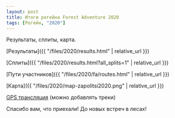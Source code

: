 ```yaml
---
layout: post
title: Итоги рогейна Forest Adventure 2020
tags: [Рогейн, "2020"]
---
```


Результаты, сплиты, карта.

[Результаты]({{ "/files/2020/results.html" | relative_url }})

[Сплиты]({{ "/files/2020/results.html?all_splits=1" | relative_url }})

[Пути участников]({{ "/files/2020/fa/routes.html" | relative_url }})

[Карта]({{ "/files/2020/map-zapolitsi2020.png" | relative_url }})

[GPS трансляция](http://viewer.o-gps-center.ru/viewer/event/8054/)
(можно добавлять треки)

Спасибо вам, что приехали! До новых встреч в лесах!
